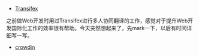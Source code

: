 

* [Transifex](https://www.transifex.com/)

之前做Web开发时用过Transifex进行多人协同翻译的工作，感觉对于提升Web开发国际化工作的效率很有帮助。今天突然想起来了，先mark一下，以后有时间详细写一写。

* [crowdin](https://crowdin.com/)
